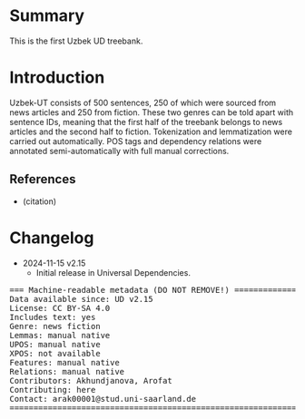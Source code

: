 # Summary

This is the first Uzbek UD treebank. 


# Introduction

Uzbek-UT consists of 500 sentences, 250 of which were sourced from news articles and 250 from fiction. These two genres can be told apart with sentence IDs, meaning that the first half of the treebank belongs to news articles and the second half to fiction. Tokenization and lemmatization were carried out automatically. POS tags and dependency relations were annotated semi-automatically with full manual corrections.



## References

* (citation)


# Changelog

* 2024-11-15 v2.15
  * Initial release in Universal Dependencies.


<pre>
=== Machine-readable metadata (DO NOT REMOVE!) ================================
Data available since: UD v2.15
License: CC BY-SA 4.0
Includes text: yes
Genre: news fiction
Lemmas: manual native
UPOS: manual native
XPOS: not available
Features: manual native
Relations: manual native
Contributors: Akhundjanova, Arofat
Contributing: here
Contact: arak00001@stud.uni-saarland.de
===============================================================================
</pre>
